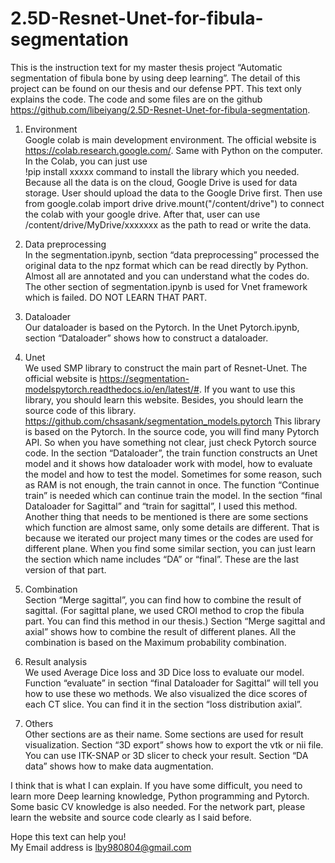 # 2.5D-Resnet-Unet-for-fibula-segmentation
This is the instruction text for my master thesis project “Automatic segmentation of fibula bone by using deep learning”. The detail of this project can be found on our thesis and our defense PPT. This text only explains the code. The code and some files are on the github https://github.com/libeiyang/2.5D-Resnet-Unet-for-fibula-segmentation.


1.	Environment  
Google colab is main development environment. The official website is https://colab.research.google.com/.
Same with Python on the computer. In the Colab, you can just use   
		!pip install xxxxx
command to install the library which you needed. Because all the data is on the cloud, Google Drive is used for data storage. User should upload the data to the Google Drive first. Then use  
from google.colab import drive
		drive.mount("/content/drive")
to connect the colab with your google drive. After that, user can use
		/content/drive/MyDrive/xxxxxxx
as the path to read or write the data.  

2.	Data preprocessing  
In the segmentation.ipynb, section “data preprocessing” processed the original data to the npz format which can be read directly by Python. Almost all are annotated and you can understand what the codes do. The other section of segmentation.ipynb is used for Vnet framework which is failed. DO NOT LEARN THAT PART.  

3.	Dataloader  
Our dataloader is based on the Pytorch. In the Unet Pytorch.ipynb, section “Dataloader” shows how to construct a dataloader.   

4.	Unet  
We used SMP library to construct the main part of Resnet-Unet. The official website is https://segmentation-modelspytorch.readthedocs.io/en/latest/#. If you want to use this library, you should learn this website. Besides, you should learn the source code of this library.  
https://github.com/chsasank/segmentation_models.pytorch
This library is based on the Pytorch. In the source code, you will find many Pytorch API. So when you have something not clear, just check Pytorch source code.
In the section “Dataloader”, the train function constructs an Unet model and it shows how dataloader work with model, how to evaluate the model and how to test the model. Sometimes for some reason, such as RAM is not enough, the train cannot in once. The function “Continue train” is needed which can continue train the model.
In the section “final Dataloader for Sagittal” and “train for sagittal”, I used this method.
Another thing that needs to be mentioned is there are some sections which function are almost same, only some details are different. That is because we iterated our project many times or the codes are used for different plane. When you find some similar section, you can just learn the section which name includes “DA” or “final”. These are the last version of that part.  

5.	Combination  
Section “Merge sagittal”, you can find how to combine the result of sagittal. (For sagittal plane, we used CROI method to crop the fibula part. You can find this method in our thesis.) Section “Merge sagittal and axial” shows how to combine the result of different planes. All the combination is based on the Maximum probability combination.   

6.	Result analysis  
We used Average Dice loss and 3D Dice loss to evaluate our model. Function “evaluate” in section “final Dataloader for Sagittal” will tell you how to use these wo methods. We also visualized the dice scores of each CT slice. You can find it in the section “loss distribution axial”.   

7.	Others  
Other sections are as their name. Some sections are used for result visualization. Section “3D export” shows how to export the vtk or nii file. You can use ITK-SNAP or 3D slicer to check your result. Section “DA data” shows how to make data augmentation.  

I think that is what I can explain. If you have some difficult, you need to learn more Deep learning knowledge, Python programming and Pytorch. Some basic CV knowledge is also needed. For the network part, please learn the website and source code clearly as I said before.  

Hope this text can help you!  
My Email address is lby980804@gmail.com
  
